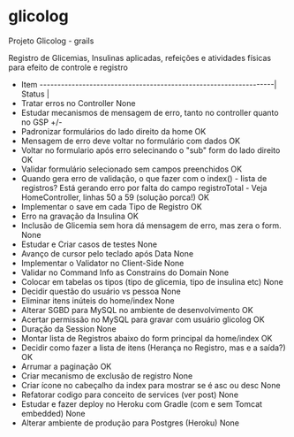 # glicolog
Projeto Glicolog - grails

Registro de Glicemias, Insulinas aplicadas, refeições e atividades físicas para efeito de controle e registro


* Item ------------------------------------------------------------------| Status |
* Tratar erros no Controller                                                None
* Estudar mecanismos de mensagem de erro, tanto no controller quanto no GSP +/-
* Padronizar formulários do lado direito da home                            OK
* Mensagem de erro deve voltar no formulário com dados                      OK
* Voltar no formulario após erro selecinando o "sub" form do lado direito   OK
* Validar formulário selecionado sem campos preenchidos                     OK
* Quando gera erro de validação, o que fazer com o index() - lista de registros? Está gerando erro por falta do campo registroTotal - Veja HomeController, linhas 50 a 59 (solução porca!)                                                                                                   OK
* Implementar o save em cada Tipo de Registro                               OK
* Erro na gravação da Insulina                                              OK
* Inclusão de Glicemia sem hora dá mensagem de erro, mas zera o form.       None
* Estudar e Criar casos de testes                                           None
* Avanço de cursor pelo teclado após Data                                   None
* Implementar o Validator no Client-Side                                    None
* Validar no Command Info as Constrains do Domain                           None
* Colocar em tabelas os tipos (tipo de glicemia, tipo de insulina etc)      None
* Decidir questão do usuário vs pessoa                                      None
* Eliminar itens inúteis do home/index                                      None
* Alterar SGBD para MySQL no ambiente de desenvolvimento                    OK
* Acertar permissão no MySQL para gravar com usuário glicolog               OK
* Duração da Session                                                        None
* Montar lista de Registros abaixo do form principal da home/index          OK
* Decidir como fazer a lista de itens (Herança no Registro, mas e a saída?) OK
* Arrumar a paginação                                                       OK
* Criar mecanismo de exclusão de registro                                   None
* Criar ícone no cabeçalho da index para mostrar se é asc ou desc           None
* Refatorar codigo para conceito de services (ver post)                     None
* Estudar e fazer deploy no Heroku com Gradle (com e sem Tomcat embedded)   None
* Alterar ambiente de produção para Postgres (Heroku)                       None